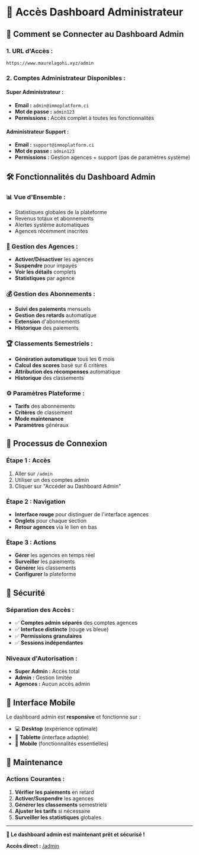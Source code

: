 # 🔐 Accès Dashboard Administrateur

## 🎯 Comment se Connecter au Dashboard Admin

### **1. URL d'Accès :**
```
https://www.maurelagohi.xyz/admin
```

### **2. Comptes Administrateur Disponibles :**

#### **Super Administrateur :**
- **Email :** `admin@immoplatform.ci`
- **Mot de passe :** `admin123`
- **Permissions :** Accès complet à toutes les fonctionnalités

#### **Administrateur Support :**
- **Email :** `support@immoplatform.ci`
- **Mot de passe :** `admin123`
- **Permissions :** Gestion agences + support (pas de paramètres système)

## 🛠️ Fonctionnalités du Dashboard Admin

### **📊 Vue d'Ensemble :**
- Statistiques globales de la plateforme
- Revenus totaux et abonnements
- Alertes système automatiques
- Agences récemment inscrites

### **🏢 Gestion des Agences :**
- **Activer/Désactiver** les agences
- **Suspendre** pour impayés
- **Voir les détails** complets
- **Statistiques** par agence

### **💰 Gestion des Abonnements :**
- **Suivi des paiements** mensuels
- **Gestion des retards** automatique
- **Extension** d'abonnements
- **Historique** des paiements

### **🏆 Classements Semestriels :**
- **Génération automatique** tous les 6 mois
- **Calcul des scores** basé sur 6 critères
- **Attribution des récompenses** automatique
- **Historique** des classements

### **⚙️ Paramètres Plateforme :**
- **Tarifs** des abonnements
- **Critères** de classement
- **Mode maintenance**
- **Paramètres** généraux

## 🔄 Processus de Connexion

### **Étape 1 : Accès**
1. Aller sur `/admin`
2. Utiliser un des comptes admin
3. Cliquer sur "Accéder au Dashboard Admin"

### **Étape 2 : Navigation**
- **Interface rouge** pour distinguer de l'interface agences
- **Onglets** pour chaque section
- **Retour agences** via le lien en bas

### **Étape 3 : Actions**
- **Gérer** les agences en temps réel
- **Surveiller** les paiements
- **Générer** les classements
- **Configurer** la plateforme

## 🚨 Sécurité

### **Séparation des Accès :**
- ✅ **Comptes admin séparés** des comptes agences
- ✅ **Interface distincte** (rouge vs bleue)
- ✅ **Permissions granulaires**
- ✅ **Sessions indépendantes**

### **Niveaux d'Autorisation :**
- **Super Admin :** Accès total
- **Admin :** Gestion limitée
- **Agences :** Aucun accès admin

## 📱 Interface Mobile

Le dashboard admin est **responsive** et fonctionne sur :
- 💻 **Desktop** (expérience optimale)
- 📱 **Tablette** (interface adaptée)
- 📱 **Mobile** (fonctionnalités essentielles)

## 🔧 Maintenance

### **Actions Courantes :**
1. **Vérifier les paiements** en retard
2. **Activer/Suspendre** les agences
3. **Générer les classements** semestriels
4. **Ajuster les tarifs** si nécessaire
5. **Surveiller les statistiques** globales

---

**🎯 Le dashboard admin est maintenant prêt et sécurisé !**

**Accès direct :** [/admin](/admin)
